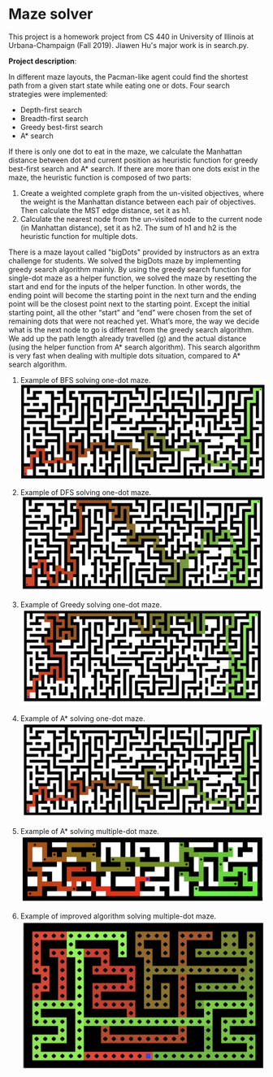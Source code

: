 # Maze solver

This project is a homework project from CS 440 in University of Illinois at Urbana-Champaign (Fall 2019). 
Jiawen Hu's major work is in search.py. 

**Project description**:

In different maze layouts, the Pacman-like agent could find the shortest path from a given start state while eating one or dots. Four search strategies were implemented:
- Depth-first search
- Breadth-first search
- Greedy best-first search
- A* search

If there is only one dot to eat in the maze, we calculate the Manhattan distance between dot and current position as heuristic function for greedy best-first search and A* search. 
If there are more than one dots exist in the maze, the heuristic function is composed of two parts:
1. Create a weighted complete graph from the un-visited objectives, where the weight is the Manhattan distance between each pair of objectives. Then calculate the MST edge distance, set it as h1.
2. Calculate the nearest node from the un-visited node to the current node (in Manhattan distance), set it as h2.
The sum of h1 and h2 is the heuristic function for multiple dots.

There is a maze layout called "bigDots" provided by instructors as an extra challenge for students. We solved the bigDots maze by implementing greedy search algorithm mainly. By using the greedy search function for single-dot maze as a helper function, we solved the maze by resetting the start and end for the inputs of the helper function. In other words, the ending point will become the starting point in the next turn and the ending point will be the closest point next to the starting point. Except the initial starting point, all the other “start” and “end” were chosen from the set of remaining dots that were not reached yet. What’s more, the way we decide what is the next node to go is different from the greedy search algorithm. We add up the path length already travelled (g) and the actual distance (using the helper function from A* search algorithm). This search algorithm is very fast when dealing with multiple dots situation, compared to A* search algorithm.

1. Example of BFS solving one-dot maze.
![atl text](https://github.com/hujiawennn/Maze-solver/blob/master/Screen%20Shot%202019-03-01%20at%209.23.10%20PM.png)

2. Example of DFS solving one-dot maze.
![atl text](https://github.com/hujiawennn/Maze-solver/blob/master/Screen%20Shot%202019-03-01%20at%209.24.33%20PM.png)

3. Example of Greedy solving one-dot maze.
![atl text](https://github.com/hujiawennn/Maze-solver/blob/master/Screen%20Shot%202019-03-01%20at%209.25.46%20PM.png)

4. Example of A* solving one-dot maze.
![atl text](https://github.com/hujiawennn/Maze-solver/blob/master/Screen%20Shot%202019-03-01%20at%209.25.55%20PM.png)

5. Example of A* solving multiple-dot maze.
![atl text](https://github.com/hujiawennn/Maze-solver/blob/master/Screen%20Shot%202019-03-01%20at%209.26.16%20PM.png)

6. Example of improved algorithm solving multiple-dot maze.
![atl text](https://github.com/hujiawennn/Maze-solver/blob/master/Screen%20Shot%202019-03-01%20at%209.26.23%20PM.png)
